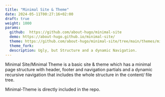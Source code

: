 ```yaml
---
title: "Minimal Site & Theme"
date: 2024-05-11T00:27:16+02:00
draft: true
weight: 1000
params:
  github:  https://github.com/about-hugo/minimal-site
  demo: https://about-hugo.github.io/minimal-site/
  theme: https://github.com/about-hugo/minimal-site/tree/main/themes/minimal-theme
  theme_fork: 
  description: Ugly, but Structure and a dynamic Navigation.
---
```

Minimal Site/Minimal Theme is a basic site & theme 
which has a minimal page structure with header, footer and navigation partials
and a dynamic recursive navigation that includes the whole structure in the
content/ file tree.

Minimal-Theme is directly included in the repo.